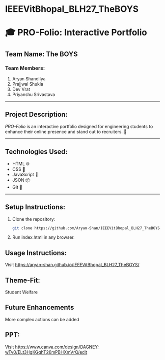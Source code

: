 # IEEEVitBhopal_BLH27_TheBOYS

# 🎓 PRO-Folio: Interactive Portfolio

## Team Name: The BOYS

### Team Members:
1. Aryan Shandilya
2. Prajjwal Shukla
3. Dev Vrat
4. Priyanshu Srivastava

---

## Project Description:
*PRO-Folio* is an interactive portfolio designed for engineering students to enhance their online presence and stand out to recruiters. 🚀

---

## Technologies Used:
- HTML 🌐
- CSS 🎨
- JavaScript 🚀
- JSON 📦
- Git 🌲

---

## Setup Instructions:
1. Clone the repository:
   ```bash
   git clone https://github.com/Aryan-Shan/IEEEVitBhopal_BLH27_TheBOYS.git
2. Run index.html in any browser.
   
## Usage Instructions:
 Visit https://aryan-shan.github.io/IEEEVitBhopal_BLH27_TheBOYS/ 


 
## Theme-Fit:
 Student Welfare
 
## Future Enhancements
 More complex actions can be added

## PPT:
 Visit https://www.canva.com/design/DAGNEY-wTv0/ELt3HgKGqhT26mPBHXmVrQ/edit
